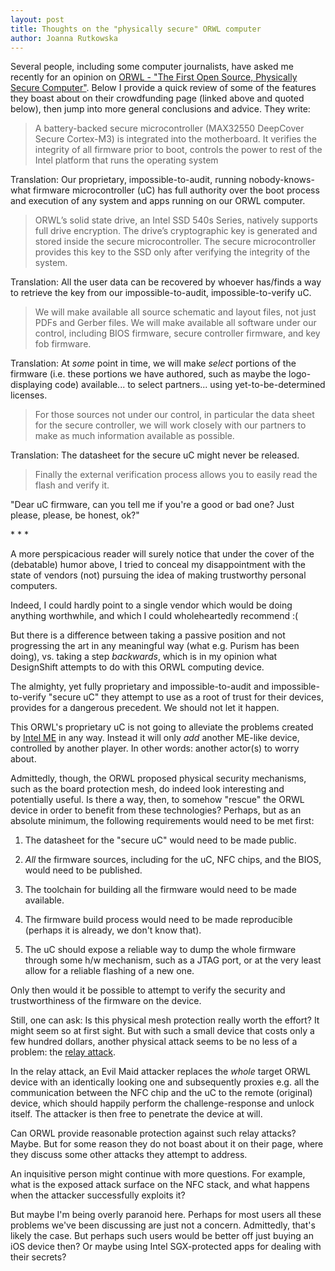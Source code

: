 ```yaml
---
layout: post
title: Thoughts on the "physically secure" ORWL computer
author: Joanna Rutkowska
---
```


Several people, including some computer journalists, have asked me recently for
an opinion on [ORWL - "The First Open Source, Physically Secure
Computer"][orwl_crowdsupply]. Below I provide a quick review of some of the
features they boast about on their crowdfunding page (linked above and quoted
below), then jump into more general conclusions and advice. They write:

> A battery-backed secure microcontroller (MAX32550 DeepCover Secure Cortex-M3)
> is integrated into the motherboard. It verifies the integrity of all firmware
> prior to boot, controls the power to rest of the Intel platform that runs the
> operating system

Translation: Our proprietary, impossible-to-audit, running nobody-knows-what
firmware microcontroller (uC) has full authority over the boot process and
execution of any system and apps running on our ORWL computer.

> ORWL’s solid state drive, an Intel SSD 540s Series, natively supports full
> drive encryption. The drive’s cryptographic key is generated and stored inside
> the secure microcontroller. The secure microcontroller provides this key to
> the SSD only after verifying the integrity of the system.

Translation: All the user data can be recovered by whoever has/finds a way to
retrieve the key from our impossible-to-audit, impossible-to-verify uC.

> We will make available all source schematic and layout files, not just PDFs
> and Gerber files. We will make available all software under our control,
> including BIOS firmware, secure controller firmware, and key fob firmware.

Translation: At _some_ point in time, we will make _select_ portions of the
firmware (i.e. these portions we have authored, such as maybe the
logo-displaying code) available... to select partners... using
yet-to-be-determined licenses.

> For those sources not under our control, in particular the data sheet for the
> secure controller, we will work closely with our partners to make as much
> information available as possible.

Translation: The datasheet for the secure uC might never be released.

> Finally the external verification process allows you to easily read the flash
> and verify it.

"Dear uC firmware, can you tell me if you're a good or bad one? Just please,
please, be honest, ok?"

\* \* \*

A more perspicacious reader will surely notice that under the cover of the
(debatable) humor above, I tried to conceal my disappointment with the state of
vendors (not) pursuing the idea of making trustworthy personal computers.

Indeed, I could hardly point to a single vendor which would be doing anything
worthwhile, and which I could wholeheartedly recommend :(

But there is a difference between taking a passive position and not progressing
the art in any meaningful way (what e.g. Purism has been doing), vs. taking a
step _backwards_, which is in my opinion what DesignShift attempts to do with
this ORWL computing device.

The almighty, yet fully proprietary and impossible-to-audit and
impossible-to-verify "secure uC" they attempt to use as a root of trust for
their devices, provides for a dangerous precedent. We should not let it happen.

This ORWL's proprietary uC is not going to alleviate the problems created by
[Intel ME][x86_harmful] in any way. Instead it will only _add_ another ME-like
device, controlled by another player. In other words: another actor(s) to worry
about.

Admittedly, though, the ORWL proposed physical security mechanisms, such as the
board protection mesh, do indeed look interesting and potentially useful. Is
there a way, then, to somehow "rescue" the ORWL device in order to benefit from
these technologies? Perhaps, but as an absolute minimum, the following
requirements would need to be met first:

1. The datasheet for the "secure uC" would need to be made public.

2. _All_ the firmware sources, including for the uC, NFC chips, and the BIOS,
   would need to be published.

3. The toolchain for building all the firmware would need to be made available.

4. The firmware build process would need to be made reproducible (perhaps it is
   already, we don't know that).

5. The uC should expose a reliable way to dump the whole firmware through some
   h/w mechanism, such as a JTAG port, or at the very least allow for a reliable
   flashing of a new one.

Only then would it be possible to attempt to verify the security and
trustworthiness of the firmware on the device.

Still, one can ask: Is this physical mesh protection really worth the effort?
It might seem so at first sight. But with such a small device that costs only a
few hundred dollars, another physical attack seems to be no less of a problem:
the [relay attack].

In the relay attack, an Evil Maid attacker replaces the _whole_ target ORWL
device with an identically looking one and subsequently proxies e.g. all the
communication between the NFC chip and the uC to the remote (original) device,
which should happily perform the challenge-response and unlock itself. The
attacker is then free to penetrate the device at will.

Can ORWL provide reasonable protection against such relay attacks? Maybe. But
for some reason they do not boast about it on their page, where they discuss
some other attacks they attempt to address.

An inquisitive person might continue with more questions. For example, what is
the exposed attack surface on the NFC stack, and what happens when the attacker
successfully exploits it?

But maybe I'm being overly paranoid here. Perhaps for most users all these
problems we've been discussing are just not a concern. Admittedly, that's likely
the case. But perhaps such users would be better off just buying an iOS device
then? Or maybe using Intel SGX-protected apps for dealing with their secrets?

[orwl_crowdsupply]: https://www.crowdsupply.com/design-shift/orwl
[x86_harmful]: https://github.com/rootkovska/x86_harmful
[relay attack]: https://en.wikipedia.org/wiki/Relay_attack
